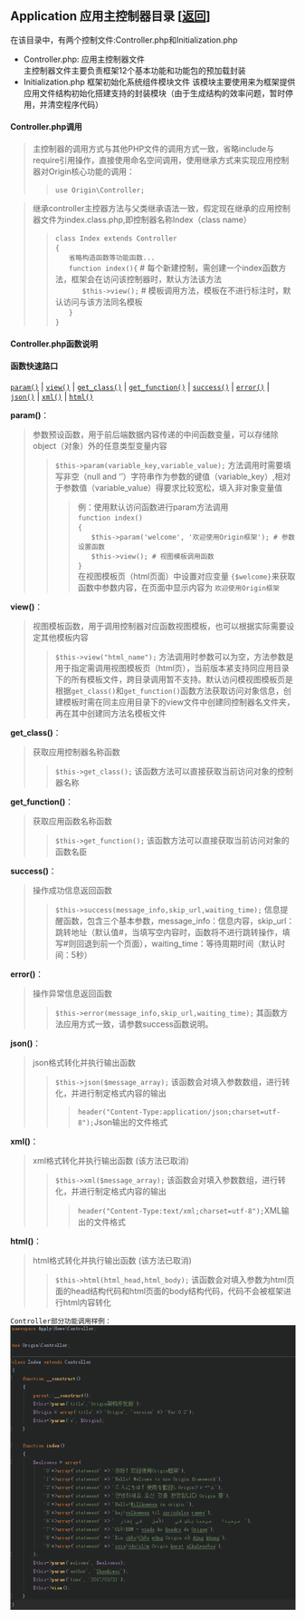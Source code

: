<span id='application'></span>
## Application 应用主控制器目录 [<a href="https://github.com/shenqiwei/Origin-Framework/tree/master/Origin">返回</a>]
在该目录中，有两个控制文件:Controller.php和Initialization.php
- Controller.php: 应用主控制器文件  
主控制器文件主要负责框架12个基本功能和功能包的预加载封装  
- Initialization.php 框架初始化系统组件模块文件
该模块主要使用来为框架提供应用文件结构初始化搭建支持的封装模块（由于生成结构的效率问题，暂时停用，并清空程序代码）


#### Controller.php调用
>主控制器的调用方式与其他PHP文件的调用方式一致，省略include与require引用操作，直接使用命名空间调用，使用继承方式来实现应用控制器对Origin核心功能的调用： 
>>`use Origin\Controller;`

>继承controller主控器方法与父类继承语法一致，假定现在继承的应用控制器文件为index.class.php,即控制器名称Index（class name）
>>`class Index extends Controller`  
>>`{`  
>> &nbsp;&nbsp;&nbsp;&nbsp;&nbsp;&nbsp;`省略构造函数等功能函数...`   
>> &nbsp;&nbsp;&nbsp;&nbsp;&nbsp;&nbsp;`function index(){` # 每个新建控制，需创建一个index函数方法，框架会在访问该控制器时，默认方法该方法    
>> &nbsp;&nbsp;&nbsp;&nbsp;&nbsp;&nbsp;&nbsp;&nbsp;&nbsp;&nbsp;&nbsp;&nbsp;`$this->view();` # 模板调用方法，模板在不进行标注时，默认访问与该方法同名模板      
>> &nbsp;&nbsp;&nbsp;&nbsp;&nbsp;&nbsp;`}`   
>>`}`   

#### Controller.php函数说明

#### 函数快速路口
[`param()`](#func_3) | [`view()`](#func_4) | [`get_class()`](#func_5) | [`get_function()`](#func_6) | [`success()`](#func_7) | [`error()`](#func_8) | [`json()`](#func_10) | [`xml()`](#func_11) | [`html()`](#func_12) 

<span id='func_3'></span>
__param()__：
> 参数预设函数，用于前后端数据内容传递的中间函数变量，可以存储除object（对象）外的任意类型变量内容  
>>`$this->param(variable_key,variable_value);` 方法调用时需要填写非空（null and ‘’）字符串作为参数的键值（variable_key）,相对于参数值（variable_value）得要求比较宽松，填入非对象变量值   
>>>例：使用默认访问函数进行param方法调用   
>>>`function index()`  
>>>`{`  
>>> &nbsp;&nbsp;&nbsp;&nbsp;&nbsp;&nbsp;`$this->param('welcome', '欢迎使用Origin框架'); # 参数设置函数`  
>>> &nbsp;&nbsp;&nbsp;&nbsp;&nbsp;&nbsp;`$this->view(); # 视图模板调用函数`  
>>> `}`  
>>> 在视图模板页（html页面）中设置对应变量 `{$welcome}`来获取函数中参数内容，在页面中显示内容为 `欢迎使用Origin框架`

<span id='func_4'></span>
__view()__：
> 视图模板函数，用于调用控制器对应函数视图模板，也可以根据实际需要设定其他模板内容  
>>`$this->view("html_name");` 方法调用时参数可以为空，方法参数是用于指定需调用视图模板页（html页），当前版本紧支持同应用目录下的所有模板文件，跨目录调用暂不支持。默认访问模视图模板页是根据`get_class()`和`get_function()`函数方法获取访问对象信息，创建模板时需在同主应用目录下的view文件中创建同控制器名文件夹，再在其中创建同方法名模板文件  

<span id='func_5'></span>
__get_class()__：
> 获取应用控制器名称函数  
>> `$this->get_class();` 该函数方法可以直接获取当前访问对象的控制器名称  

<span id='func_6'></span>
 __get_function()__：
>获取应用函数名称函数  
>> `$this->get_function();` 该函数方法可以直接获取当前访问对象的函数名臣  

<span id='func_7'></span>
__success()__：
> 操作成功信息返回函数  
>> `$this->success(message_info,skip_url,waiting_time);` 信息提醒函数，包含三个基本参数，message_info：信息内容，skip_url：跳转地址（默认值#，当填写空内容时，函数将不进行跳转操作，填写#则回退到前一个页面），waiting_time：等待周期时间（默认时间：5秒）   

<span id='func_8'></span>
__error()__：
> 操作异常信息返回函数  
>> `$this->error(message_info,skip_url,waiting_time);` 其函数方法应用方式一致，请参数success函数说明。 

<span id='func_10'></span>
__json()__：
> json格式转化并执行输出函数  
>>`$this->json($message_array);` 该函数会对填入参数数组，进行转化，并进行制定格式内容的输出  
>>> `header("Content-Type:application/json;charset=utf-8");`Json输出的文件格式

<span id='func_11'></span>
__xml()__：
> xml格式转化并执行输出函数 (该方法已取消)  
>>`$this->xml($message_array);` 该函数会对填入参数数组，进行转化，并进行制定格式内容的输出    
>>> `header("Content-Type:text/xml;charset=utf-8");`XML输出的文件格式  

<span id='func_12'></span>
__html()__：
> html格式转化并执行输出函数 (该方法已取消)
>>`$this->html(html_head,html_body);` 该函数会对填入参数为html页面的head结构代码和html页面的body结构代码，代码不会被框架进行html内容转化  


`Controller部分功能调用样例：`  
![Controller部分功能样例](https://github.com/shenqiwei/Origin-Framework/blob/master/Screenshot/i_controller.png)

